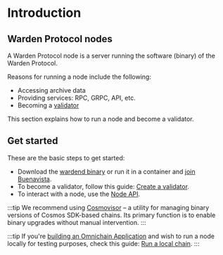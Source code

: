 ﻿---
sidebar_position: 1
---

# Introduction

## Warden Protocol nodes

A Warden Protocol node is a server running the software (binary) of the Warden Protocol.

Reasons for running a node include the following:

- Accessing archive data
- Providing services: RPC, GRPC, API, etc.
- Becoming a [validator](/learn/glossary#validator)

This section explains how to run a node and become a validator.

## Get started

These are the basic steps to get started:

- Download the [wardend binary](https://github.com/warden-protocol/wardenprotocol/releases) or run it in a container and [join Buenavista](networks/join-buenavista).
- To become a validator, follow this guide: [Create a validator](create-a-validator).
- To interact with a node, use the [Node API](node-api-reference).

:::tip
We recommend using [Cosmovisor](https://docs.archway.io/validators/running-a-node/cosmovisor) – a utility for managing binary versions of Cosmos SDK-based chains. Its primary function is to enable binary upgrades without manual intervention.
:::

:::tip
If you're [building an Omnichain Application](/build-an-oapp/introduction) and wish to run a node locally for testing purposes, check this guide: [Run a local chain](/build-an-oapp/test/run-a-local-chain).
:::
